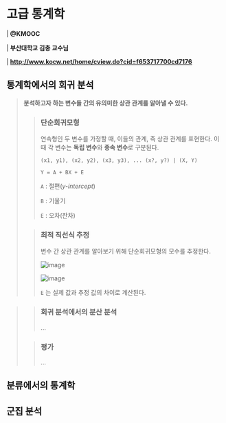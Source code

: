 # 고급 통계학 
| **@KMOOC**

| **부산대학교 김충 교수님**

| **http://www.kocw.net/home/cview.do?cid=f653717700cd7176**

## 통계학에서의 회귀 분석
> **분석하고자 하는 변수들 간의 유의미한 상관 관계를 알아낼 수 있다.**
>
> > ### 단순회귀모형
> > 연속형인 두 변수를 가정할 때, 이들의 관계, 즉 상관 관계를 표현한다. 이 때 각 변수는 **독립 변수**와 **종속 변수**로 구분된다.
> > ```
> > (x1, y1), (x2, y2), (x3, y3), ... (x?, y?) | (X, Y)
> >
> > Y = A + BX + E
> > ```
> > ```A``` : 절편(*y-intercept*)
> > 
> > ```B``` : 기울기
> > 
> > ```E``` : 오차(잔차)
> 
> > ### 최적 직선식 추정
> > 변수 간 상관 관계를 알아보기 위해 단순회귀모형의 모수를 추정한다.
> >
> > ![image](https://github.com/user-attachments/assets/05fc1b60-569f-4062-af20-f92b103fd9a6)
> >
> > ![image](https://github.com/user-attachments/assets/142d7c75-2500-4014-bfec-4ac2732e8993)
> >
> > ```E``` 는 실제 값과 추정 값의 차이로 계산된다.

>
> > ### 회귀 분석에서의 분산 분석
> > ...
>
> > ### 평가
> > ...

## 분류에서의 통계학

## 군집 분석
